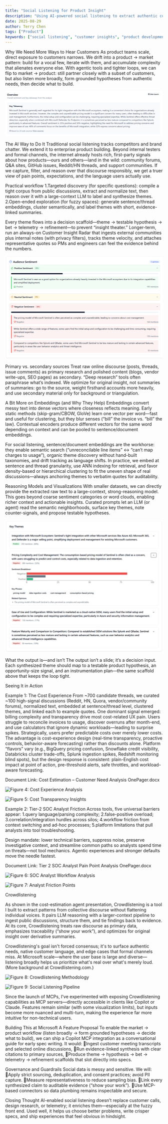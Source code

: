 ```yaml
---
title: "Social Listening for Product Insight"
description: "Using AI-powered social listening to extract authentic customer insights from online discourse. Moving from product-to-market to market-to-product development through systematic analysis of community discussions."
date: 2025-08-29
author: Terry Chen
tags: ["Product"]
keywords: ["social listening", "customer insights", "product development", "AI analysis", "community research", "market validation", "customer discourse", "product-market fit", "embeddings", "customer research"]
---
```


Why We Need More Ways to Hear Customers
As product teams scale, direct exposure to customers narrows. We drift into a product → market pattern: build for a vocal few, iterate with them, and accumulate complexity that alienates everyone else. With agentic tools and tighter loops, we can flip to market → product: still partner closely with a subset of customers, but also listen more broadly, form grounded hypotheses from authentic needs, then decide what to build.


![Figure 1: What people think of Microsoft Sentinel (Based on web sources)](/images/posts/need_validation/sentinel_sentiment.png)

The AI Way to Do It
Traditional social listening tracks competitors and brand chatter. We extend it to enterprise product building. Beyond internal testers and formal channels, the internet already hosts rich, first-party signals about how products—ours and others—land in the wild: community forums, Q&A sites, GitHub issues, Reddit/HN threads, and support communities. If we capture, filter, and reason over that discourse responsibly, we get a truer view of pain points, expectations, and the language users actually use.

Practical workflow
1.Targeted discovery (for specific questions): compile a tight corpus from public discussions, extract and normalize text, then reason over it with a large-context LLM to label and synthesize themes.
2.Open-ended exploration (for fuzzy spaces): generate sentence/thread embeddings, cluster semantically, and label themes with short, evidence-linked summaries.

Every theme flows into a decision scaffold—theme → testable hypothesis → bet → telemetry → refinement—to prevent “insight theater.” Longer-term, run an always-on Customer Insight Radar that ingests external communities plus internal notes (with privacy filters), tracks theme velocity, and attaches representative quotes so PMs and engineers can feel the evidence behind the numbers. 


![Figure 2: Audience sentiment concerning Microsoft Sentinel](/images/posts/need_validation/audience_sentiment.png)

Primary vs. secondary sources
Treat raw online discourse (posts, threads, issue comments) as primary research and polished content (blogs, vendor write-ups, SEO pages) as secondary. “Deep research” tools often paraphrase what’s indexed. We optimize for original insight, not summaries of summaries: go to the source, weight firsthand accounts more heavily, and use secondary material only for background or triangulation.

A Bit More on Embeddings (and Why They Help)
Embeddings convert messy text into dense vectors where closeness reflects meaning. Early static methods (skip-gram/CBOW, GloVe) learn one vector per word—fast and useful for clustering, but they blur senses (“bill” the invoice vs. “bill” the law). Contextual encoders produce different vectors for the same word depending on context and can be pooled to sentence/document embeddings.

For social listening, sentence/document embeddings are the workhorse: they enable semantic search (“unreconcilable line items” ↔ “can’t map charges to usage”), organic theme discovery without hand-built taxonomies, and drift tracking as language shifts. In practice, we embed at sentence and thread granularity, use ANN indexing for retrieval, and favor density-based or hierarchical clustering to fit the uneven shape of real discussions—always anchoring themes to verbatim quotes for auditability.

Reasoning Models and Visualizations
With smaller datasets, we can directly provide the extracted raw text to a large-context, strong-reasoning model. This goes beyond coarse sentiment categories or word clouds, enabling richer context and actionable insights. Curated prompts let an LLM (or agent) read the semantic neighborhoods, surface key themes, note counter-signals, and propose testable hypotheses.

![Figure 3: Visualization of key themes in Sentinel Feedback](/images/posts/need_validation/key_themes_visualization.png)

What the output is—and isn’t
The output isn’t a slide; it’s a decision input. Each synthesized theme should map to a testable product hypothesis, an opportunity-size signal, and an instrumentation plan—the same scaffold above that keeps the loop tight.

Seeing It in Action

Example 1: The Cost Experience
From ~700 candidate threads, we curated ~100 high-signal discussions (Reddit, HN, Quora, vendor/community forums), normalized text, embedded at sentence/thread level, clustered themes, and linked each to example quotes. One dominant signal emerged: billing complexity and transparency drive most cost-related UX pain. Users struggle to reconcile invoices to usage, discover overruns after month-end, and use calculators that ignore dynamic workloads—leading to surprise spikes. Strategically, users prefer predictable costs over merely lower costs. The advantage is cost-experience design (real-time transparency, proactive controls, behavior-aware forecasting) rather than discounts alone. Platform “flavors” vary (e.g., BigQuery pricing confusion, Snowflake credit visibility, Databricks cluster trade-offs, Splunk ingestion spikes, Redshift monitoring blind spots), but the design response is consistent: plain-English cost impact at point of action, pre-threshold alerts, safe throttles, and workload-aware forecasting.

Document Link: Cost Estimation – Customer Need Analysis OnePager.docx

![Figure 4: Cost Experience Analysis](/images/posts/need_validation/cost_experience_analysis.png)

![Figure 5: Cost Transparency Insights](/images/posts/need_validation/cost_transparency_insights.png)

Example 2: Tier-2 SOC Analyst Friction
Across tools, five universal barriers appear:
1.query language/parsing complexity;
2.false-positive overload;
3.correlation/integration hurdles across silos;
4.workflow friction from context switching and ad-hoc processes;
5.platform limitations that pull analysts into tool troubleshooting.

Design mandate: lower technical barriers, suppress noise, preserve investigative context, and streamline common paths so analysts spend time on threats—not tool mechanics. Agentic experiences and stronger defaults move the needle fastest.

Document Link: Tier 2 SOC Analyst Pain Point Analysis OnePager.docx

![Figure 6: SOC Analyst Workflow Analysis](/images/posts/need_validation/soc_analyst_workflow.png)

![Figure 7: Analyst Friction Points](/images/posts/need_validation/analyst_friction_points.png)

Crowdlistening



As shown in the cost-estimation agent presentation, Crowdlistening is a tool I built to extract patterns from collective discourse without flattening individual voices. It pairs LLM reasoning with a larger-context pipeline to ingest public discussions, structure them, and tie findings back to evidence. At its core, Crowdlistening treats raw discourse as primary data, emphasizes traceability (“show your work”), and optimizes for original insight over derivative summaries.

Crowdlistening's goal isn't forced consensus; it's to surface authentic needs, native customer language, and edge cases that formal channels miss. At Microsoft scale—where the user base is large and diverse—listening broadly helps us prioritize what's real over what's merely loud. (More background at Crowdlistening.com.)

![Figure 8: Crowdlistening Methodology](/images/posts/need_validation/crowdlistening_methodology.png)

![Figure 9: Social Listening Pipeline](/images/posts/need_validation/social_listening_pipeline.png)

Since the launch of MCPs, I've experimented with exposing Crowdlistening capabilities as MCP servers—directly accessible in clients like Copilot or Claude. Features remain similar (with some visualization limits), but inputs become more nuanced and multi-turn, making the experience far more intuitive for non-technical users.

Building This at Microsoft
A Feature Proposal
To enable the market → product workflow (listen broadly → form grounded hypotheses → decide what to build), we can ship a Copilot MCP integration as a conversational guide for early spec writing. It would:
Ingest customer meeting transcripts and selected online discussions,
Run evidence-linked synthesis with clear citations to primary sources,
Produce theme → hypothesis → bet → telemetry → refinement scaffolds that slot directly into specs.

Governance and Guardrails
Social data is messy and sensitive. We will:
Apply strict sourcing, deduplication, and consent practices; avoid PII capture.
Measure representativeness to reduce sampling bias.
Link every synthesized claim to auditable evidence (“show your work”).
Use MCP-based connectors so data plumbing remains inspectable and secure.

Closing Thought
AI-enabled social listening doesn’t replace customer calls, design research, or telemetry; it enriches them—especially at the fuzzy front end. Used well, it helps us choose better problems, write crisper specs, and ship experiences that feel obvious in hindsight.
